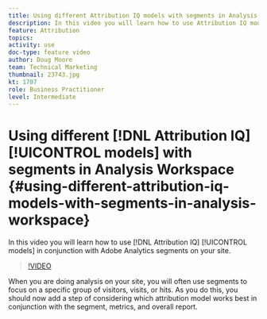 ```yaml
---
title: Using different Attribution IQ models with segments in Analysis Workspace
description: In this video you will learn how to use Attribution IQ models in conjunction with Adobe Analytics segments on your site.
feature: Attribution
topics: 
activity: use
doc-type: feature video
author: Doug Moore
team: Technical Marketing
thumbnail: 23743.jpg
kt: 1707
role: Business Practitioner
level: Intermediate
---
```


# Using different [!DNL Attribution IQ] [!UICONTROL models] with segments in Analysis Workspace {#using-different-attribution-iq-models-with-segments-in-analysis-workspace}

In this video you will learn how to use [!DNL Attribution IQ] [!UICONTROL models] in conjunction with Adobe Analytics segments on your site.

>[!VIDEO](https://video.tv.adobe.com/v/23743/?quality=12)

When you are doing analysis on your site, you will often use segments to focus on a specific group of visitors, visits, or hits. As you do this, you should now add a step of considering which attribution model works best in conjunction with the segment, metrics, and overall report.
